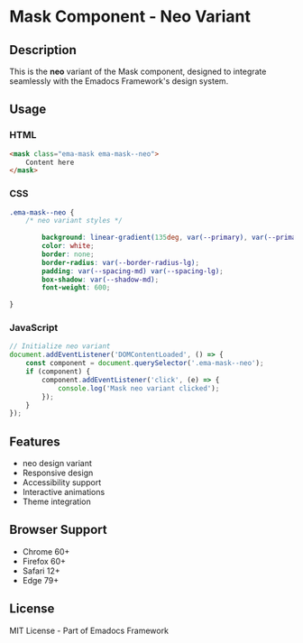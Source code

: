# Mask Component - Neo Variant

## Description
This is the **neo** variant of the Mask component, designed to integrate seamlessly with the Emadocs Framework's design system.

## Usage

### HTML
```html
<mask class="ema-mask ema-mask--neo">
    Content here
</mask>
```

### CSS
```css
.ema-mask--neo {
    /* neo variant styles */
    
        background: linear-gradient(135deg, var(--primary), var(--primary-dark));
        color: white;
        border: none;
        border-radius: var(--border-radius-lg);
        padding: var(--spacing-md) var(--spacing-lg);
        box-shadow: var(--shadow-md);
        font-weight: 600;
    
}
```

### JavaScript
```javascript
// Initialize neo variant
document.addEventListener('DOMContentLoaded', () => {
    const component = document.querySelector('.ema-mask--neo');
    if (component) {
        component.addEventListener('click', (e) => {
            console.log('Mask neo variant clicked');
        });
    }
});
```

## Features
- neo design variant
- Responsive design
- Accessibility support
- Interactive animations
- Theme integration

## Browser Support
- Chrome 60+
- Firefox 60+
- Safari 12+
- Edge 79+

## License
MIT License - Part of Emadocs Framework
